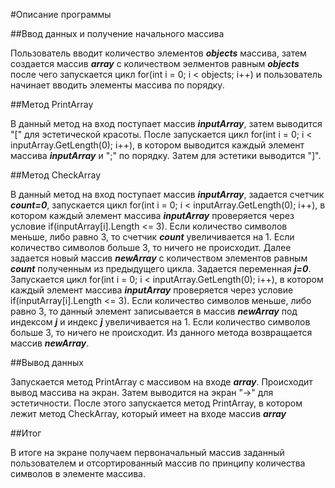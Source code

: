#Описание программы

##Ввод данных и получение начального массива

Пользователь вводит количество элементов ***objects*** массива, затем создается массив ***array*** с количеством эелментов равным ***objects*** после чего запускается цикл for(int i = 0; i < objects; i++) и пользователь начинает вводить элементы массива по порядку.

##Метод PrintArray

В данный метод на вход поступает массив ***inputArray***, затем выводится "[" для эстетической красоты. После запускается цикл for(int i = 0; i < inputArray.GetLength(0); i++), в котором выводится каждый элемент массива ***inputArray*** и ";" по порядку. Затем для эстетики выводится "]".

##Метод CheckArray

В данный метод на вход поступает массив ***inputArray***, задается счетчик ***count=0***, запускается цикл for(int i = 0; i < inputArray.GetLength(0); i++), в котором каждый элемент массива ***inputArray*** проверяется через условие if(inputArray[i].Length <= 3). Если количество символов меньше, либо равно 3, то счетчик ***count*** увеличивается на 1. Если количество символов больше 3, то ничего не происходит.
Далее задается новый массив ***newArray*** с количеством элементов равным ***count*** полученным из предыдущего цикла. Задается переменная ***j=0***. Запускается цикл for(int i = 0; i < inputArray.GetLength(0); i++), в котором каждый элемент массива ***inputArray*** проверяется через условие if(inputArray[i].Length <= 3). Если количество символов меньше, либо равно 3, то данный элемент записывается в массив ***newArray*** под индексом ***j*** и индекс ***j*** увеличивается на 1. Если количество символов больше 3, то ничего не происходит.
Из данного метода возвращается массив ***newArray***.

##Вывод данных

Запускается метод PrintArray c массивом на входе ***array***. Происходит вывод массива на экран.
Затем выводится на экран "->" для эстетичности.
После этого запускается метод PrintArray, в котором лежит метод CheckArray, который имеет на входе массив ***array***

##Итог

В итоге на экране получаем первоначальный массив заданный пользователем и отсортированный массив по принципу количества символов в элементе массива.